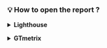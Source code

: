 ### 💡 How to open the report ?
**<details><summary>Lighthouse</summary>**
- open [LightHouse](https://googlechrome.github.io/lighthouse/viewer/?gist=672fbeecbc8f6edc276de6e8eb4e4bbf "LightHouse link");
- download [Lighthouse_www.gucci.com.html](https://github.com/BuhaiovVik/Portfolio/blob/main/4.%20Perfomance%20testing/Lighthouse_www.gucci.com.html "LightHouse html") and open on your local PC;
- download [Lighthouse_www.gucci.com.json](https://github.com/BuhaiovVik/Portfolio/blob/main/4.%20Perfomance%20testing/Lighthouse_www.gucci.com.json "LightHouse json"), than go to [Lighthouse Report Viewer](https://googlechrome.github.io/lighthouse/viewer/ "LightHouse viewer") and select the file.
</details>

**<details><summary>GTmetrix</summary>**
- open [GTmetrix](https://gtmetrix.com/reports/www.gucci.com/wSECrUN7/ "GTmetrix link");
- open [GTmetrix_www.gucci.com.pdf](https://github.com/BuhaiovVik/Portfolio/blob/main/4.%20Perfomance%20testing/GTmetrix_www.gucci.com.pdf "GTmetrix pdf").
</details>
